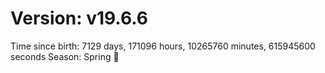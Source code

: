 # Version: v19.6.6
Time since birth: 7129 days, 171096 hours, 10265760 minutes, 615945600 seconds
Season: Spring 🌸
